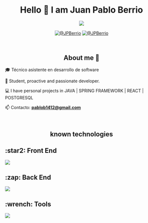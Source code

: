 <h1 align="center">Hello 👋 I am Juan Pablo Berrio</strong> </h1>

<p align="center">
  <a href="https://github.com/DenverCoder1/readme-typing-svg"><img src="https://readme-typing-svg.herokuapp.com?&font=IBM+Plex+Sans&color=abcdef&size=20&lines=Welcome+to+Juan+Pablo+berrio+Profile!!;Bienvenido+a+mi+perfil!;!" /></a>
</p>

<p align="center">
    <a href="www.linkedin.com/in/juan-pablo-berrio-berrio-a15981216"  target="_blank"><img align="center" src="https://img.shields.io/badge/LinkedIn-0077B5?style=for-the-badge&logo=linkedin&logoColor=white" alt="@JPBerrio"/></a>
    <a href = "mailto:pablob1412@gmail.com" target="_blank"><img align="center" src="https://img.shields.io/badge/Gmail-D14836?style=for-the-badge&logo=gmail&logoColor=white" alt="@JPBerrio" /></a>
</p>
<br>

<h2 align="center">About me 👻</h2>

<p align="left">
🎓 Técnico asistente en desarrollo de software

📝 Student, proactive and passionate developer.

💻 I have personal projects in JAVA | SPRING FRAMEWORK | REACT | POSTGRESQL

📫 Contacto: **pablob1412@gmail.com**
</p>
<br>

<h2 align="center">known technologies</h2>

<p align="center">
  <h2>:star2: Front End</h2>
  <a href="https://skillicons.dev">
    <img src="https://skillicons.dev/icons?i=html,css,js,vscode,tailwind,react,npm,vite&perline=6" />
  </a>

  <h2>:zap: Back End</h2>
  <a href="https://skillicons.dev">
    <img src="https://skillicons.dev/icons?i=java,spring,idea,maven,gradle,mysql,postgres,fastapi,supabasee&perline=6" />
  </a>

  <h2>:wrench: Tools</h2>
  <a href="https://skillicons.dev">
    <img src="https://skillicons.dev/icons?i=postman,docker,git,github&perline=6" />
  </a>
</p>
<br>
